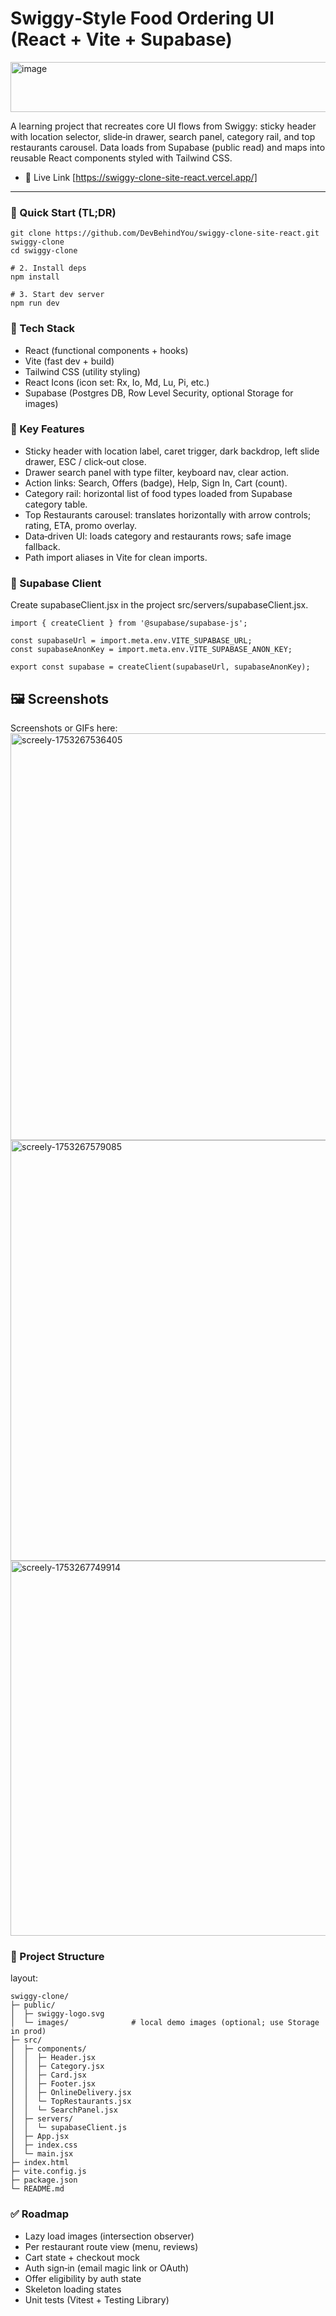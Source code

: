 # Swiggy‑Style Food Ordering UI (React + Vite + Supabase)
<img width="1279" height="80" alt="image" src="https://github.com/user-attachments/assets/85b74f3a-a7b6-4955-9cb8-17740f98da98" />

A learning project that recreates core UI flows from Swiggy: sticky header with location selector, slide‑in drawer, search panel, category rail, and top restaurants carousel. Data loads from Supabase (public read) and maps into reusable React components styled with Tailwind CSS.

- 🔗 Live Link [https://swiggy-clone-site-react.vercel.app/]

---

### 🚀 Quick Start (TL;DR)
```
git clone https://github.com/DevBehindYou/swiggy-clone-site-react.git swiggy-clone
cd swiggy-clone

# 2. Install deps
npm install

# 3. Start dev server
npm run dev
```

### 🧰 Tech Stack

- React (functional components + hooks)
- Vite (fast dev + build)
- Tailwind CSS (utility styling)
- React Icons (icon set: Rx, Io, Md, Lu, Pi, etc.)
- Supabase (Postgres DB, Row Level Security, optional Storage for images)

### 🌟 Key Features

- Sticky header with location label, caret trigger, dark backdrop, left slide drawer, ESC / click‑out close.
- Drawer search panel with type filter, keyboard nav, clear action.
- Action links: Search, Offers (badge), Help, Sign In, Cart (count).
- Category rail: horizontal list of food types loaded from Supabase category table.
- Top Restaurants carousel: translates horizontally with arrow controls; rating, ETA, promo overlay.
- Data‑driven UI: loads category and restaurants rows; safe image fallback.
- Path import aliases in Vite for clean imports.

### 🔐 Supabase Client

Create supabaseClient.jsx in the project src/servers/supabaseClient.jsx.
```
import { createClient } from '@supabase/supabase-js';

const supabaseUrl = import.meta.env.VITE_SUPABASE_URL;
const supabaseAnonKey = import.meta.env.VITE_SUPABASE_ANON_KEY;

export const supabase = createClient(supabaseUrl, supabaseAnonKey);
```

## 🖼️ Screenshots

Screenshots or GIFs here:
<img width="1325" height="651" alt="screely-1753267536405" src="https://github.com/user-attachments/assets/44b8997e-cd92-44e4-b694-69cd734d84c3" />
<img width="1362" height="673" alt="screely-1753267579085" src="https://github.com/user-attachments/assets/7c1cc671-0243-460c-8889-f5326f95c904" />
<img width="1375" height="600" alt="screely-1753267749914" src="https://github.com/user-attachments/assets/888aada0-ed44-4dbe-bad0-900e5ac1e1d1" />


### 📁 Project Structure

layout:
```
swiggy-clone/
├─ public/
│  ├─ swiggy-logo.svg
│  └─ images/              # local demo images (optional; use Storage in prod)
├─ src/
│  ├─ components/
│  │  ├─ Header.jsx
│  │  ├─ Category.jsx
│  │  ├─ Card.jsx
│  │  ├─ Footer.jsx
│  │  ├─ OnlineDelivery.jsx
│  │  └─ TopRestaurants.jsx
│  │  └─ SearchPanel.jsx
│  ├─ servers/
│  │  └─ supabaseClient.js
│  ├─ App.jsx
│  ├─ index.css
│  └─ main.jsx
├─ index.html
├─ vite.config.js
├─ package.json
└─ README.md
```
### ✅ Roadmap

- Lazy load images (intersection observer)
- Per restaurant route view (menu, reviews)
- Cart state + checkout mock
- Auth sign‑in (email magic link or OAuth)
- Offer eligibility by auth state
- Skeleton loading states
- Unit tests (Vitest + Testing Library)
